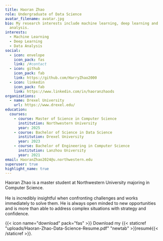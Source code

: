 ```yaml
---
title: Haoran Zhao
role: Undergraduate of Data Science
avatar_filename: avatar.jpg
bio: My research interests include machine learning, deep learning and data
  analysis.
interests:
  - Machine Learning
  - Deep Learning
  - Data Analysis
social:
  - icon: envelope
    icon_pack: fas
    link: /#contact
  - icon: github
    icon_pack: fab
    link: https://github.com/HarryZhao2000
  - icon: linkedin
    icon_pack: fab
    link: https://www.linkedin.com/in/haoranzhaods
organizations:
  - name: Drexel University
    url: https://www.drexel.edu/
education:
  courses:
    - course: Master of Science in Computer Science
      institution: Northwestern University
      year: 2025
    - course: Bachelor of Science in Data Science
      institution: Drexel University
      year: 2023
    - course: Bachelor of Engineering in Computer Science
      institution: Lanzhou University
      year: 2021
email: HaoranZhao2024@u.northwestern.edu
superuser: true
highlight_name: true
---
```

Haoran Zhao is a master student at Northwestern University majoring in Computer Science.\
\
He is incredibly insightful when confronting challenges and works immediately to solve them. He is always open minded to new opportunities and is more than able to address complex situations with strategy and confidence.

{{< icon name="download" pack="fas" >}} Download my {{< staticref "uploads/Haoran-Zhao-Data-Science-Resume.pdf" "newtab" >}}resumé{{< /staticref >}}.